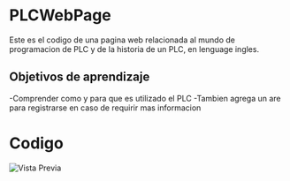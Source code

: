# PLCWebPage

Este es el codigo de una pagina web relacionada al mundo de programacion de PLC y de la historia de un PLC, en lenguage ingles.

## Objetivos de aprendizaje
-Comprender como y para que es utilizado el PLC
-Tambien agrega un are para registrarse en caso de requirir mas informacion

# Codigo
![Vista Previa](https://i.postimg.cc/YqBf3MTL/Codigo-Studio.png)